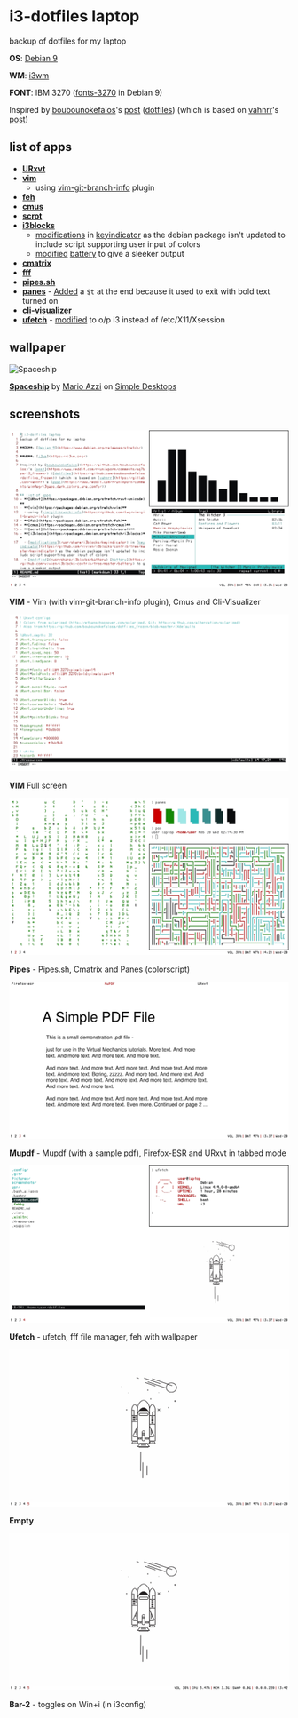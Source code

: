 # i3-dotfiles laptop
backup of dotfiles for my laptop

**OS**: [Debian 9](https://www.debian.org/releases/stretch/)

**WM**: [i3wm](https://i3wm.org/)

**FONT**: IBM 3270 ([fonts-3270](https://packages.debian.org/stretch/fonts-3270) in Debian 9)

Inspired by [boubounokefalos](https://github.com/boubounokefalos)'s [post](https://www.reddit.com/r/unixporn/comments/aq76pa/i3_frozen/) ([dotfiles](https://github.com/boubounokefalos/dotfiles_frozen)) (which is based on [vahnrr](https://gitlab.com/vahnrr)'s [post](https://www.reddit.com/r/unixporn/comments/aim9eg/i3gaps_dark_colors_are_comfy/))

## list of apps
- **[URxvt](https://packages.debian.org/stretch/rxvt-unicode)**
- **[vim](https://packages.debian.org/stretch/vim)**
  - using [vim-git-branch-info](https://github.com/taq/vim-git-branch-info) plugin
- **[feh](https://packages.debian.org/stretch/feh)**
- **[cmus](https://packages.debian.org/stretch/cmus)**
- **[scrot](https://packages.debian.org/stretch/scrot)**
- **[i3blocks](https://packages.debian.org/stretch/i3blocks)**
  - [modifications](/usr/share/i3blocks/keyindicator) in [keyindicator](https://github.com/vivien/i3blocks-contrib/tree/master/keyindicator) as the debian package isn't updated to include script supporting user input of colors
  - [modified](/usr/share/i3blocks/battery) [battery](https://github.com/vivien/i3blocks-contrib/tree/master/battery) to give a sleeker output
- **[cmatrix](https://packages.debian.org/stretch/cmatrix)**
- **[fff](https://github.com/dylanaraps/fff)**
- **[pipes.sh](https://github.com/pipeseroni/pipes.sh)**
- **[panes](https://github.com/stark/Color-Scripts/blob/master/color-scripts/panes)** - [Added](/usr/bin/panes) a `$t` at the end because it used to exit with bold text turned on
- **[cli-visualizer](https://github.com/dpayne/cli-visualizer)**
- **[ufetch](https://gitlab.com/jschx/ufetch/tree/master)** - [modified](/usr/bin/ufetch) to o/p i3 instead of /etc/X11/Xsession

## wallpaper
![Spaceship](http://static.simpledesktops.com/uploads/desktops/2015/05/19/SimpleDesktops_Mario-2880x1800.png)

**[Spaceship](http://simpledesktops.com/browse/desktops/2015/may/19/spaceship/)** by [Mario Azzi](http://marioazzi.com/) on [Simple Desktops](https://simpledesktops.com)

## screenshots
![vim](Pictures/vim.jpeg)

**VIM** - Vim (with vim-git-branch-info plugin), Cmus and Cli-Visualizer

![vimfullscreen](Pictures/vim_fullscreen.jpeg)

**VIM** Full screen

![pipes](Pictures/pipes.jpeg)

**Pipes** - Pipes.sh, Cmatrix and  Panes (colorscript)

![mupdf](Pictures/mupdf.jpeg)

**Mupdf** - Mupdf (with a sample pdf), Firefox-ESR and URxvt in tabbed mode

![ufetch](Pictures/ufetch.jpeg)

**Ufetch** - ufetch, fff file manager, feh with wallpaper

![empty](Pictures/empty.jpeg)

**Empty**

![empty](Pictures/empty_extended.jpeg)

**Bar-2** - toggles on Win+i (in i3config)
